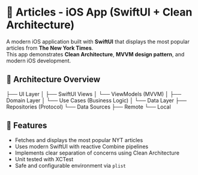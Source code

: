 # 📰 Articles - iOS App (SwiftUI + Clean Architecture)

A modern iOS application built with **SwiftUI** that displays the most popular articles from **The New York Times**.  
This app demonstrates **Clean Architecture**, **MVVM design pattern**, and modern iOS development.


## 🧱 Architecture Overview

├── UI Layer
│ ├── SwiftUI Views
│ └── ViewModels (MVVM)
│
├── Domain Layer
│ └── Use Cases (Business Logic)
│
└── Data Layer
├── Repositories (Protocol)
└── Data Sources
├── Remote
└── Local

## 🚀 Features

- Fetches and displays the most popular NYT articles
- Uses modern SwiftUI with reactive Combine pipelines
- Implements clear separation of concerns using Clean Architecture
- Unit tested with XCTest
- Safe and configurable environment via `plist`


